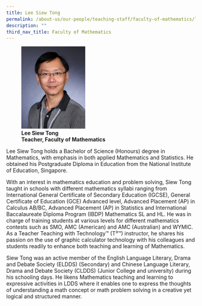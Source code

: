 ```yaml
---
title: Lee Siew Tong
permalink: /about-us/our-people/teaching-staff/faculty-of-mathematics/lee-siew-tong/
description: ""
third_nav_title: Faculty of Mathematics
---
```

<figure>
<img style="width:40%" src="/images/lee-siew-tong.jpg">
<figcaption> <strong>Lee Siew Tong<br>
Teacher, Faculty of Mathematics</strong>
</figcaption>
</figure>

Lee Siew Tong holds a Bachelor of Science (Honours) degree in Mathematics, with emphasis in both applied Mathematics and Statistics. He obtained his Postgraduate Diploma in Education from the National Institute of Education, Singapore.

With an interest in mathematics education and problem solving, Siew Tong taught in schools with different mathematics syllabi ranging from International General Certificate of Secondary Education (IGCSE), General Certificate of Education (GCE) Advanced level, Advanced Placement (AP) in Calculus AB/BC, Advanced Placement (AP) in Statistics and International Baccalaureate Diploma Program (IBDP) Mathematics SL and HL. He was in charge of training students at various levels for different mathematics contests such as SMO, AMC (American) and AMC (Australian) and WYMIC. As a Teacher Teaching with Technology™ (T³™) instructor, he shares his passion on the use of graphic calculator technology with his colleagues and students readily to enhance both teaching and learning of Mathematics.

Siew Tong was an active member of the English Language Literary, Drama and Debate Society (ELDDS) (Secondary) and Chinese Language Literary, Drama and Debate Society (CLDDS) (Junior College and university) during his schooling days. He likens Mathematics teaching and learning to expressive activities in LDDS where it enables one to express the thoughts of understanding a math concept or math problem solving in a creative yet logical and structured manner.